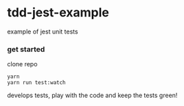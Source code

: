 # tdd-jest-example

example of jest unit tests

### get started

clone repo

```
yarn
yarn run test:watch
```

develops tests, play with the code and keep the tests green!
